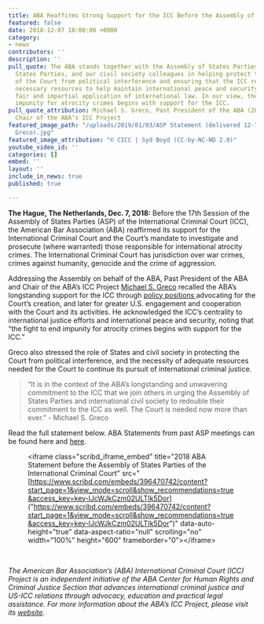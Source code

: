 ```yaml
---
title: ABA Reaffirms Strong Support for the ICC Before the Assembly of States Parties
featured: false
date: 2018-12-07 18:00:00 +0000
category:
- news
contributors: ''
description: ''
pull_quote: The ABA stands together with the Assembly of States Parties, individual
  States Parties, and our civil society colleagues in helping protect the independence
  of the Court from political interference and ensuring that the ICC receives all
  necessary resources to help maintain international peace and security through the
  fair and impartial application of international law. In our view, the fight to end
  impunity for atrocity crimes begins with support for the ICC.
pull_quote_attribution: Michael S. Greco, Past President of the ABA (2005-2006) and
  Chair of the ABA’s ICC Project
featured_image_path: "/uploads/2019/01/03/ASP Statement (delivered 12-7-18 by Michael
  Greco).jpg"
featured_image_attribution: "© CICC | Syd Boyd (CC-by-NC-ND 2.0)"
youtube_video_id: ''
categories: []
embed: ''
layout: ''
include_in_news: true
published: true

---
```


**The Hague, The Netherlands, Dec. 7, 2018:** Before the 17th Session of the Assembly of States Parties (ASP) of the International Criminal Court (ICC), the American Bar Association (ABA) reaffirmed its support for the International Criminal Court and the Court’s mandate to investigate and prosecute (where warranted) those responsible for international atrocity crimes. The International Criminal Court has jurisdiction over war crimes, crimes against humanity, genocide and the crime of aggression.

Addressing the Assembly on behalf of the ABA, Past President of the ABA and Chair of the ABA’s ICC Project [Michael S. Greco](https://www.aba-icc.org/board-of-advisors/michael-s-greco/) recalled the ABA’s longstanding support for the ICC through [policy positions ](https://www.aba-icc.org/the-aba-icc-project/aba-policy-on-the-icc/)advocating for the Court’s creation, and later for greater U.S. engagement and cooperation with the Court and its activities. He acknowledged the ICC’s centrality to international justice efforts and international peace and security, noting that “the fight to end impunity for atrocity crimes begins with support for the ICC.”

Greco also stressed the role of States and civil society in protecting the Court from political interference, and the necessity of adequate resources needed for the Court to continue its pursuit of international criminal justice.

> “It is in the context of the ABA’s longstanding and unwavering commitment to the ICC that we join others in urging the Assembly of States Parties and international civil society to redouble their commitment to the ICC as well. The Court is needed now more than ever.” - Michael S. Greco

Read the full statement below. ABA Statements from past ASP meetings can be found here and [here](https://www.international-criminal-justice-today.org/news/aba-stresses-the-importance-of-judicial-independence-and-empowerment-before-the-icc-assembly-of-states-parties/).

<figure data-type="embed">&lt;iframe class="scribd_iframe_embed" title="2018 ABA Statement before the Assembly of States Parties of the International Criminal Court" src="[<a href="https://www.scribd.com/embeds/396470742/content?start_page=1&amp;view_mode=scroll&amp;show_recommendations=true&amp;access_key=key-lJcWJkCzm02ULTIk5Dor">https://www.scribd.com/embeds/396470742/content?start_page=1&amp;view_mode=scroll&amp;show_recommendations=true&amp;access_key=key-lJcWJkCzm02ULTIk5Dor</a>]("<a href="https://www.scribd.com/embeds/396470742/content?start_page=1&amp;view_mode=scroll&amp;show_recommendations=true&amp;access_key=key-lJcWJkCzm02ULTIk5Dor">https://www.scribd.com/embeds/396470742/content?start_page=1&amp;view_mode=scroll&amp;show_recommendations=true&amp;access_key=key-lJcWJkCzm02ULTIk5Dor</a>")" data-auto-height="true" data-aspect-ratio="null" scrolling="no" width="100%" height="600" frameborder="0"&gt;&lt;/iframe&gt;</figure>

&nbsp;

*The American Bar Association’s (ABA) International Criminal Court (ICC) Project is an independent initiative of the ABA Center for Human Rights and Criminal Justice Section that advances international criminal justice and US-ICC relations through advocacy, education and practical legal assistance. For more information about the ABA’s ICC Project, please visit its* [*website*](www.aba-icc.org)*.*